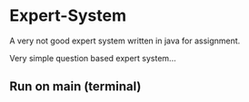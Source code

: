 # Expert-System
A very not good expert system written in java for assignment.

Very simple question based expert system...

## Run on main (terminal)
